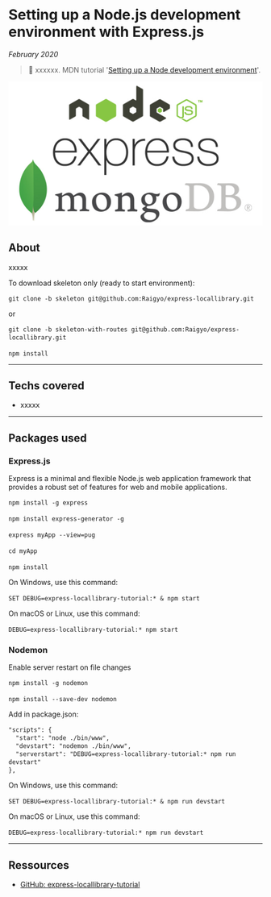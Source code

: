 # Setting up a Node.js development environment with Express.js

*February 2020*

> 🔨 xxxxxx. MDN tutorial '[Setting up a Node development environment](https://developer.mozilla.org/en-US/docs/Learn/Server-side/Express_Nodejs/development_environment)'.

![React Native logo](readme-img/node-logo.jpg)

## About

xxxxx

To download skeleton only (ready to start environment):

~~~~
git clone -b skeleton git@github.com:Raigyo/express-locallibrary.git
~~~~

or

~~~~
git clone -b skeleton-with-routes git@github.com:Raigyo/express-locallibrary.git

npm install
~~~~

------------------

## Techs covered

- xxxxx

------------------

## Packages used

### Express.js

Express is a minimal and flexible Node.js web application framework that provides a robust set of features for web and mobile applications.

~~~~
npm install -g express

npm install express-generator -g

express myApp --view=pug

cd myApp

npm install

~~~~

On Windows, use this command:

`SET DEBUG=express-locallibrary-tutorial:* & npm start`

On macOS or Linux, use this command:

`DEBUG=express-locallibrary-tutorial:* npm start`

### Nodemon

Enable server restart on file changes

~~~~
npm install -g nodemon

npm install --save-dev nodemon

~~~~

Add in package.json:

~~~~
"scripts": {
  "start": "node ./bin/www",
  "devstart": "nodemon ./bin/www",
  "serverstart": "DEBUG=express-locallibrary-tutorial:* npm run devstart"
},
~~~~

On Windows, use this command:

`SET DEBUG=express-locallibrary-tutorial:* & npm run devstart`

On macOS or Linux, use this command:

`DEBUG=express-locallibrary-tutorial:* npm run devstart`

------------------

## Ressources

- [GitHub: express-locallibrary-tutorial](https://github.com/mdn/express-locallibrary-tutorial)
